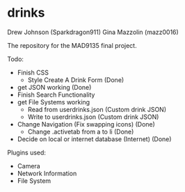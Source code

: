 drinks
======
Drew Johnson (Sparkdragon911)
Gina Mazzolin (mazz0016)


The repository for the MAD9135 final project.

Todo:
- Finish CSS
  - Style Create A Drink Form (Done)
- get JSON working (Done)
- Finish Search Functionality 
- get File Systems working
  - Read from userdrinks.json (Custom drink JSON)
  - Write to userdrinks.json (Custom drink JSON)
- Change Navigation (Fix swapping icons) (Done)
  -	Change .activetab from a to li  (Done)
- Decide on local or internet database (Internet) (Done)

Plugins used:
- Camera
- Network Information
- File System
